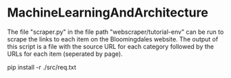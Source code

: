 # MachineLearningAndArchitecture

The file "scraper.py" in the file path "webscraper/tutorial-env" can be run to scrape the links to each item on the Bloomingdales website. The output of this script is a file with the source URL for each category followed by the URLs for each item (seperated by page).

pip install -r ./src/req.txt
